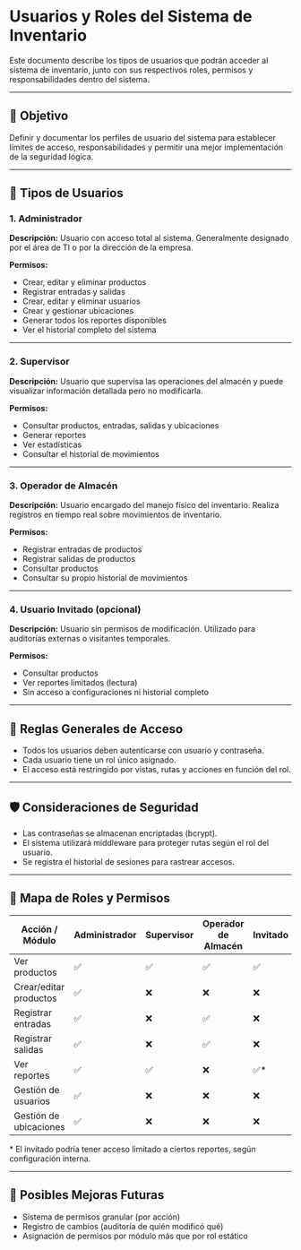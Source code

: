 # Usuarios y Roles del Sistema de Inventario

Este documento describe los tipos de usuarios que podrán acceder al sistema de inventario, junto con sus respectivos roles, permisos y responsabilidades dentro del sistema.

---

## 🎯 Objetivo

Definir y documentar los perfiles de usuario del sistema para establecer límites de acceso, responsabilidades y permitir una mejor implementación de la seguridad lógica.

---

## 👤 Tipos de Usuarios

### 1. Administrador

**Descripción:** Usuario con acceso total al sistema. Generalmente designado por el área de TI o por la dirección de la empresa.

**Permisos:**
- Crear, editar y eliminar productos
- Registrar entradas y salidas
- Crear, editar y eliminar usuarios
- Crear y gestionar ubicaciones
- Generar todos los reportes disponibles
- Ver el historial completo del sistema

---

### 2. Supervisor

**Descripción:** Usuario que supervisa las operaciones del almacén y puede visualizar información detallada pero no modificarla.

**Permisos:**
- Consultar productos, entradas, salidas y ubicaciones
- Generar reportes
- Ver estadísticas
- Consultar el historial de movimientos

---

### 3. Operador de Almacén

**Descripción:** Usuario encargado del manejo físico del inventario. Realiza registros en tiempo real sobre movimientos de inventario.

**Permisos:**
- Registrar entradas de productos
- Registrar salidas de productos
- Consultar productos
- Consultar su propio historial de movimientos

---

### 4. Usuario Invitado (opcional)

**Descripción:** Usuario sin permisos de modificación. Utilizado para auditorías externas o visitantes temporales.

**Permisos:**
- Consultar productos
- Ver reportes limitados (lectura)
- Sin acceso a configuraciones ni historial completo

---

## 📌 Reglas Generales de Acceso

- Todos los usuarios deben autenticarse con usuario y contraseña.
- Cada usuario tiene un rol único asignado.
- El acceso está restringido por vistas, rutas y acciones en función del rol.

---

## 🛡️ Consideraciones de Seguridad

- Las contraseñas se almacenan encriptadas (bcrypt).
- El sistema utilizará middleware para proteger rutas según el rol del usuario.
- Se registra el historial de sesiones para rastrear accesos.

---

## 🔄 Mapa de Roles y Permisos

| Acción / Módulo           | Administrador | Supervisor | Operador de Almacén | Invitado |
|--------------------------|---------------|------------|----------------------|----------|
| Ver productos             | ✅             | ✅          | ✅                    | ✅        |
| Crear/editar productos    | ✅             | ❌          | ❌                    | ❌        |
| Registrar entradas        | ✅             | ❌          | ✅                    | ❌        |
| Registrar salidas         | ✅             | ❌          | ✅                    | ❌        |
| Ver reportes              | ✅             | ✅          | ❌                    | ✅*       |
| Gestión de usuarios       | ✅             | ❌          | ❌                    | ❌        |
| Gestión de ubicaciones    | ✅             | ❌          | ❌                    | ❌        |

\* El invitado podría tener acceso limitado a ciertos reportes, según configuración interna.

---

## 🔧 Posibles Mejoras Futuras

- Sistema de permisos granular (por acción)
- Registro de cambios (auditoría de quién modificó qué)
- Asignación de permisos por módulo más que por rol estático

